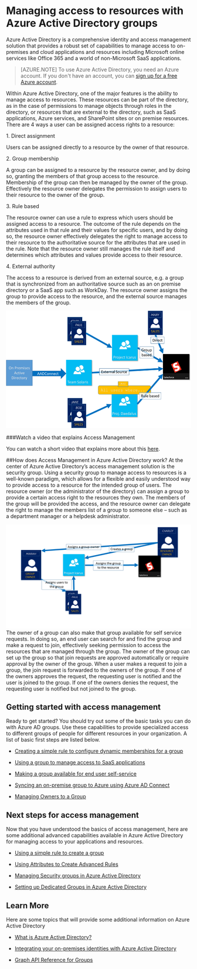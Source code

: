 <properties 
	pageTitle="Managing access to resources with Azure Active Directory groups| Microsoft Azure" 
	description="A topic that explains how to use groups for access management in Azure AD." 
	services="active-directory" 
	documentationCenter="" 
	authors="femila" 
	manager="swadhwa" 
	editor=""
	tags="azure-classic-portal"/>

<tags 
	ms.service="active-directory" 
	ms.workload="identity" 
	ms.tgt_pltfrm="na" 
	ms.devlang="na" 
	ms.topic="article" 
	ms.date="08/14/2015" 
	ms.author="femila"/>


# Managing access to resources with Azure Active Directory groups

Azure Active Directory is a comprehensive identity and access management solution that provides a robust set of capabilities to manage access to on-premises and cloud applications and resources including Microsoft online services like Office 365 and a world of non-Microsoft SaaS applications.


> [AZURE.NOTE] To use Azure Active Directory, you need an Azure account. If you don't have an account, you can [sign up for a free Azure account](http://azure.microsoft.com/pricing/free-trial/).


Within Azure Active Directory, one of the major features is the ability to manage access to resources. These resources can be part of the directory, as in the case of permissions to manage objects through roles in the directory, or resources that are external to the directory, such as SaaS applications, Azure services, and SharePoint sites or on premise resources.
There are 4 ways a user can be assigned access rights to a resource:


1\.	Direct assignment

Users can be assigned directly to a resource by the owner of that resource.

2\.	Group membership

A group can be assigned to a resource by the resource owner, and by doing so, granting the members of that group access to the resource. Membership of the group can then be managed by the owner of the group. Effectively the resource owner delegates the permission to assign users to their resource to the owner of the group.

3\.	Rule based

The resource owner can use a rule to express which users should be assigned access to a resource. The outcome of the rule depends on the attributes used in that rule and their values for specific users, and by doing so, the resource owner effectively delegates the right to manage access to their resource to the authoritative source for the attributes that are used in the rule. Note that the resource owner still manages the rule itself and determines which attributes and values provide access to their resource.

4\.	External authority

The access to a resource is derived from an external source, e.g. a group that is synchronized from an authoritative source such as an on premise directory or a SaaS app such as WorkDay. The resource owner assigns the group to provide access to the resource, and the external source manages the members of the group.

  ![](./media/active-directory-access-management-groups/access-management-overview.png)


###Watch a video that explains Access Management

You can watch a short video that explains more about this [here](http://channel9.msdn.com/Series/Azure-Active-Directory-Videos-Demos/Azure-AD--Introduction-to-Dynamic-Memberships-for-Groups).

##How does Access Management in Azure Active Directory work?
At the center of Azure Active Directory’s access management solution is the security group. Using a security group to manage access to resources is a well-known paradigm, which allows for a flexible and easily understood way to provide access to a resource for the intended group of users. The resource owner (or the administrator of the directory) can assign a group to provide a certain access right to the resources they own. The members of the group will be provided the access, and the resource owner can delegate the right to manage the members list of a group to someone else – such as a department manager or a helpdesk administrator.

![](./media/active-directory-access-management-groups/active-directory-access-management-works.png)
The owner of a group can also make that group available for self service requests. In doing so, an end user can search for and find the group and make a request to join, effectively seeking permission to access the resources that are managed through the group. The owner of the group can set up the group so that join requests are approved automatically or require approval by the owner of the group. When a user makes a request to join a group, the join request is forwarded to the owners of the group. If one of the owners approves the request, the requesting user is notified and the user is joined to the group. If one of the owners denies the request, the requesting user is notified but not joined to the group.


## Getting started with access management
Ready to get started? You should try out some of the basic tasks you can do with Azure AD groups. Use these capabilities to provide specialized access to different groups of people for different resources in your organization. A list of basic first steps are listed below.


* [Creating a simple rule to configure dynamic memberships for a group](active-directory-accessmanagement-simplerulegroup.md)

* [Using a group to manage access to SaaS applications](active-directory-accessmanagement-group-saasapps.md)

* [Making a group available for end user self-service](active-directory-accessmanagement-self-service-group-management.md)

* [Syncing an on-premise group to  Azure using Azure AD Connect](active-directory-aadconnect.md)

* [Managing Owners to a Group](active-directory-accessmanagement-managing-group-owners.md) 


## Next steps for access management
Now that you have understood the basics of access management, here are some additional advanced capabilities available in Azure Active Directory for managing access to your applications and resources.

* [Using a simple rule to create a group](active-directory-accessmanagement-simplerulegroup.md) 

* [Using Attributes to Create Advanced Rules](active-directory-accessmanagement-groups-with-advanced-rules.md)

* [Managing Security groups in Azure Active Directory](active-directory-accessmanagement-manage-groups.md)

* [Setting up Dedicated Groups in Azure Active Directory](active-directory-accessmanagement-dedicated-groups.md)


## Learn More
Here are some topics that will provide some additional information on Azure Active Directory 

* [What is Azure Active Directory?](active-directory-whatis.md)

* [Integrating your on-premises identities with Azure Active Directory](active-directory-aadconnect.md)

* [Graph API Reference for Groups](https://msdn.microsoft.com/Library/Azure/Ad/Graph/api/groups-operations#GroupFunctions)
